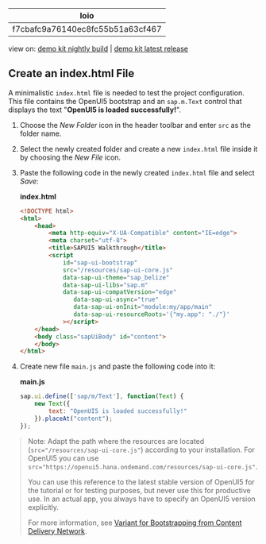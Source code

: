 <!-- loiof7cbafc9a76140ec8fc55b51a63cf467 -->

| loio |
| -----|
| f7cbafc9a76140ec8fc55b51a63cf467 |

<div id="loio">

view on: [demo kit nightly build](https://openui5nightly.hana.ondemand.com/#/topic/f7cbafc9a76140ec8fc55b51a63cf467) | [demo kit latest release](https://openui5.hana.ondemand.com/#/topic/f7cbafc9a76140ec8fc55b51a63cf467)</div>

## Create an index.html File

A minimalistic `index.html` file is needed to test the project configuration. This file contains the OpenUI5 bootstrap and an `sap.m.Text` control that displays the text "**OpenUI5 is loaded successfully!**".

1.  Choose the *New Folder* icon in the header toolbar and enter `src` as the folder name.
2.  Select the newly created folder and create a new `index.html` file inside it by choosing the *New File* icon.
3.  Paste the following code in the newly created `index.html` file and select *Save*:

    **index.html**

    ``` html
    <!DOCTYPE html>
    <html>
    	<head>
    		<meta http-equiv="X-UA-Compatible" content="IE=edge">
    		<meta charset="utf-8">
    		<title>SAPUI5 Walkthrough</title>
    		<script
    			id="sap-ui-bootstrap"
    			src="/resources/sap-ui-core.js"
    			data-sap-ui-theme="sap_belize"
    			data-sap-ui-libs="sap.m"
    			data-sap-ui-compatVersion="edge"
                   data-sap-ui-async="true"
                   data-sap-ui-onInit="module:my/app/main"
                   data-sap-ui-resourceRoots='{"my.app": "./"}'
     			></script>
    	</head>
    	<body class="sapUiBody" id="content">
    	</body>
    </html>
    ```

4.  Create new file `main.js` and paste the following code into it:

    **main.js**

    ``` js
    sap.ui.define(['sap/m/Text'], function(Text) {
        new Text({
            text: "OpenUI5 is loaded successfully!"
        }).placeAt("content");
    });
    ```


> Note:
> Adapt the path where the resources are located \(`src="/resources/sap-ui-core.js"`\) according to your installation. For OpenUI5 you can use `src="https://openui5.hana.ondemand.com/resources/sap-ui-core.js"`.
> 
> You can use this reference to the latest stable version of OpenUI5 for the tutorial or for testing purposes, but never use this for productive use. In an actual app, you always have to specify an OpenUI5 version explicitly.
> 
> For more information, see [Variant for Bootstrapping from Content Delivery Network](Variant_for____________Bootstrapping_from_Content_Delivery_Network_2d3eb2f.md).
> 
> 

